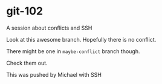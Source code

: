 # git-102

A session about conflicts and SSH

Look at this awesome branch. Hopefully there is no conflict.

There might be one in `maybe-conflict` branch though.

Check them out.

This was pushed by Michael with SSH
